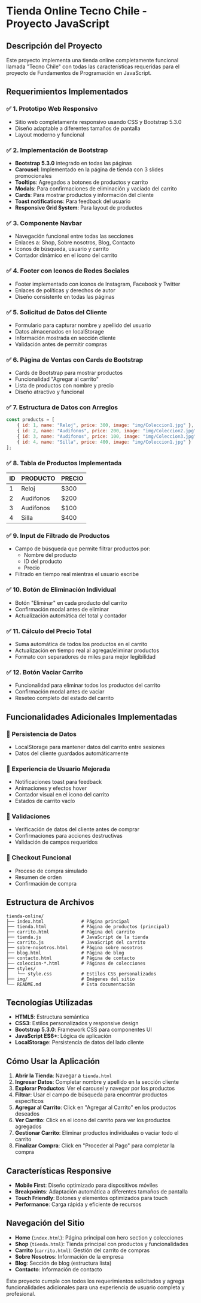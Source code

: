 # Tienda Online Tecno Chile - Proyecto JavaScript

## Descripción del Proyecto

Este proyecto implementa una tienda online completamente funcional llamada "Tecno Chile" con todas las características requeridas para el proyecto de Fundamentos de Programación en JavaScript.

## Requerimientos Implementados

### ✅ 1. Prototipo Web Responsivo
- Sitio web completamente responsivo usando CSS y Bootstrap 5.3.0
- Diseño adaptable a diferentes tamaños de pantalla
- Layout moderno y funcional

### ✅ 2. Implementación de Bootstrap
- **Bootstrap 5.3.0** integrado en todas las páginas
- **Carousel**: Implementado en la página de tienda con 3 slides promocionales
- **Tooltips**: Agregados a botones de productos y carrito
- **Modals**: Para confirmaciones de eliminación y vaciado del carrito
- **Cards**: Para mostrar productos y información del cliente
- **Toast notifications**: Para feedback del usuario
- **Responsive Grid System**: Para layout de productos

### ✅ 3. Componente Navbar
- Navegación funcional entre todas las secciones
- Enlaces a: Shop, Sobre nosotros, Blog, Contacto
- Iconos de búsqueda, usuario y carrito
- Contador dinámico en el icono del carrito

### ✅ 4. Footer con Iconos de Redes Sociales
- Footer implementado con iconos de Instagram, Facebook y Twitter
- Enlaces de políticas y derechos de autor
- Diseño consistente en todas las páginas

### ✅ 5. Solicitud de Datos del Cliente
- Formulario para capturar nombre y apellido del usuario
- Datos almacenados en localStorage
- Información mostrada en sección cliente
- Validación antes de permitir compras

### ✅ 6. Página de Ventas con Cards de Bootstrap
- Cards de Bootstrap para mostrar productos
- Funcionalidad "Agregar al carrito"
- Lista de productos con nombre y precio
- Diseño atractivo y funcional

### ✅ 7. Estructura de Datos con Arreglos
```javascript
const products = [
    { id: 1, name: "Reloj", price: 300, image: "img/Coleccion1.jpg" },
    { id: 2, name: "Audifonos", price: 200, image: "img/Coleccion2.jpg" },
    { id: 3, name: "Audifonos", price: 100, image: "img/Coleccion3.jpg" },
    { id: 4, name: "Silla", price: 400, image: "img/Coleccion1.jpg" }
];
```

### ✅ 8. Tabla de Productos Implementada
| ID | PRODUCTO | PRECIO |
|----|----------|--------|
| 1  | Reloj    | $300   |
| 2  | Audifonos| $200   |
| 3  | Audifonos| $100   |
| 4  | Silla    | $400   |

### ✅ 9. Input de Filtrado de Productos
- Campo de búsqueda que permite filtrar productos por:
  - Nombre del producto
  - ID del producto
  - Precio
- Filtrado en tiempo real mientras el usuario escribe

### ✅ 10. Botón de Eliminación Individual
- Botón "Eliminar" en cada producto del carrito
- Confirmación modal antes de eliminar
- Actualización automática del total y contador

### ✅ 11. Cálculo del Precio Total
- Suma automática de todos los productos en el carrito
- Actualización en tiempo real al agregar/eliminar productos
- Formato con separadores de miles para mejor legibilidad

### ✅ 12. Botón Vaciar Carrito
- Funcionalidad para eliminar todos los productos del carrito
- Confirmación modal antes de vaciar
- Reseteo completo del estado del carrito

## Funcionalidades Adicionales Implementadas

### 🌟 Persistencia de Datos
- LocalStorage para mantener datos del carrito entre sesiones
- Datos del cliente guardados automáticamente

### 🌟 Experiencia de Usuario Mejorada
- Notificaciones toast para feedback
- Animaciones y efectos hover
- Contador visual en el icono del carrito
- Estados de carrito vacío

### 🌟 Validaciones
- Verificación de datos del cliente antes de comprar
- Confirmaciones para acciones destructivas
- Validación de campos requeridos

### 🌟 Checkout Funcional
- Proceso de compra simulado
- Resumen de orden
- Confirmación de compra

## Estructura de Archivos

```
tienda-online/
├── index.html              # Página principal
├── tienda.html             # Página de productos (principal)
├── carrito.html            # Página del carrito
├── tienda.js               # JavaScript de la tienda
├── carrito.js              # JavaScript del carrito
├── sobre-nosotros.html     # Página sobre nosotros
├── blog.html               # Página de blog
├── contacto.html           # Página de contacto
├── coleccion-*.html        # Páginas de colecciones
├── styles/
│   └── style.css           # Estilos CSS personalizados
├── img/                    # Imágenes del sitio
└── README.md               # Esta documentación
```

## Tecnologías Utilizadas

- **HTML5**: Estructura semántica
- **CSS3**: Estilos personalizados y responsive design
- **Bootstrap 5.3.0**: Framework CSS para componentes UI
- **JavaScript ES6+**: Lógica de aplicación
- **LocalStorage**: Persistencia de datos del lado cliente

## Cómo Usar la Aplicación

1. **Abrir la Tienda**: Navegar a `tienda.html`
2. **Ingresar Datos**: Completar nombre y apellido en la sección cliente
3. **Explorar Productos**: Ver el carousel y navegar por los productos
4. **Filtrar**: Usar el campo de búsqueda para encontrar productos específicos
5. **Agregar al Carrito**: Click en "Agregar al Carrito" en los productos deseados
6. **Ver Carrito**: Click en el icono del carrito para ver los productos agregados
7. **Gestionar Carrito**: Eliminar productos individuales o vaciar todo el carrito
8. **Finalizar Compra**: Click en "Proceder al Pago" para completar la compra

## Características Responsive

- **Mobile First**: Diseño optimizado para dispositivos móviles
- **Breakpoints**: Adaptación automática a diferentes tamaños de pantalla
- **Touch Friendly**: Botones y elementos optimizados para touch
- **Performance**: Carga rápida y eficiente de recursos

## Navegación del Sitio

- **Home** (`index.html`): Página principal con hero section y colecciones
- **Shop** (`tienda.html`): Tienda principal con productos y funcionalidades
- **Carrito** (`carrito.html`): Gestión del carrito de compras
- **Sobre Nosotros**: Información de la empresa
- **Blog**: Sección de blog (estructura lista)
- **Contacto**: Información de contacto

Este proyecto cumple con todos los requerimientos solicitados y agrega funcionalidades adicionales para una experiencia de usuario completa y profesional.
